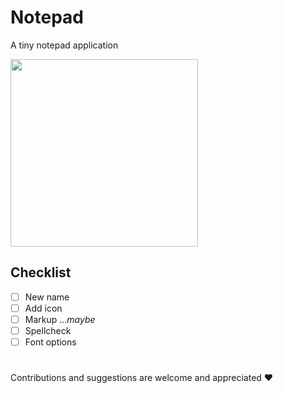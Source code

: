 # Notepad
A tiny notepad application

<div>
  <img src="https://github.com/exoess/notepad/assets/102400503/9fef1545-949c-4d0e-9539-d412e8c39d20" width="300">
</div>


## Checklist
- [ ] New name
- [ ] Add icon
- [ ] Markup ...*maybe*
- [ ] Spellcheck
- [ ] Font options

#
Contributions and suggestions are welcome and appreciated ❤️
